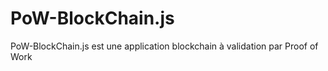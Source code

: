 # PoW-BlockChain.js
PoW-BlockChain.js est une application blockchain à validation par Proof of Work 
